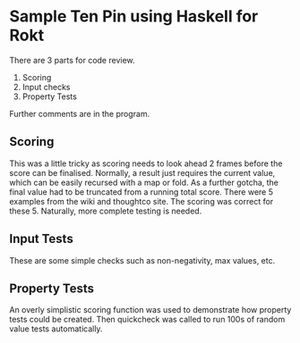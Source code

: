 # Sample Ten Pin using Haskell for Rokt 

There are 3 parts for code review. 
1. Scoring
2. Input checks
3. Property Tests

Further comments are in the program. 

## Scoring 
This was a little tricky as scoring needs to look ahead 2 frames before the score can be finalised. 
Normally, a result just requires the current value, which can be easily recursed with a map or fold. 
As a further gotcha, the final value had to be truncated from a running total score. 
There were 5 examples from the wiki and thoughtco site. 
The scoring was correct for these 5. 
Naturally, more complete testing is needed. 

## Input Tests
These are some simple checks such as non-negativity, max values, etc. 

## Property Tests 
An overly simplistic scoring function was used to demonstrate how property tests could be created. 
Then quickcheck was called to run 100s of random value tests automatically. 
